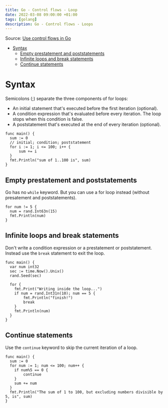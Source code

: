 ```yaml
---
title: Go - Control flows - Loop
date: 2022-03-08 09:00:00 +01:00
tags: [golang]
description: Go - Control flows - Loops
---
```


Source: [Use control flows in Go](https://docs.microsoft.com/en-us/learn/modules/go-control-flow/)

- [Syntax](#syntax)
  - [Empty prestatement and poststatements](#empty-prestatement-and-poststatements)
  - [Infinite loops and break statements](#infinite-loops-and-break-statements)
  - [Continue statements](#continue-statements)

# Syntax

Semicolons (;) separate the three components of for loops:
- An initial statement that's executed before the first iteration (optional).
- A condition expression that's evaluated before every iteration. The loop stops when this condition is false.
- A poststatement that's executed at the end of every iteration (optional).

```golang
func main() {
  sum := 0
  // initial; condition; poststatement
  for i := 1; i <= 100; i++ {
      sum += i
  }
  fmt.Println("sum of 1..100 is", sum)
}
```

## Empty prestatement and poststatements

Go has no `while` keyword. But you can use a for loop instead (without presatement and poststatements).

```golang
for num != 5 {
  num = rand.Int63n(15)
  fmt.Println(num)
}
```

## Infinite loops and break statements

Don't write a condition expression or a prestatement or poststatement. Instead use the `break` statement to exit the loop.

```golang
func main() {
  var num int32
  sec := time.Now().Unix()
  rand.Seed(sec)

  for {
    fmt.Print("Writing inside the loop...")
    if num = rand.Int31n(10); num == 5 {
        fmt.Println("finish!")
        break
    }
    fmt.Println(num)
  }
}
```

## Continue statements

Use the `continue` keyword to skip the current iteration of a loop.

```golang
func main() {
  sum := 0
  for num := 1; num <= 100; num++ {
    if num%5 == 0 {
        continue
    }
    sum += num
  }
  fmt.Println("The sum of 1 to 100, but excluding numbers divisible by 5, is", sum)
}
```


